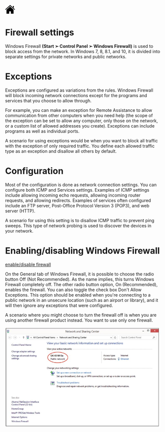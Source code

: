 [![Home](/img/home.jpg)](1.8_OS_win_windows_network.md)

# Firewall settings

Windows Firewall **(Start ➢ Control Panel ➢ Windows Firewall)** is used to block access from
the network. In Windows 7, 8, 8.1, and 10, it is divided into separate settings for private
networks and public networks.

# Exceptions
Exceptions are configured as variations from the rules. Windows Firewall will block incoming
network connections except for the programs and services that you choose to allow
through. 

For example, you can make an exception for Remote Assistance to allow communication
from other computers when you need help (the scope of the exception can be set to
allow any computer, only those on the network, or a custom list of allowed addresses you
create). Exceptions can include programs as well as individual ports.

A scenario for using exceptions would be when you want to block all traffic with the
exception of only required traffic. You define each allowed traffic type as an exception and
disallow all others by default.

# Configuration
Most of the configuration is done as network connection settings. You can configure both
ICMP and Services settings. Examples of ICMP settings include allowing incoming echo
requests, allowing incoming router requests, and allowing redirects. Examples of services
often configured include an FTP server, Post-Office Protocol Version 3 (POP3), and web
server (HTTP).

A scenario for using this setting is to disallow ICMP traffic to prevent ping sweeps. This
type of network probing is used to discover the devices in your network.

# Enabling/disabling Windows Firewall 

[enable/disable firewall](1.6_OS_win_CP_firewall.md)

On the General tab of Windows Firewall, it is possible to choose the radio button Off (Not
Recommended). As the name implies, this turns Windows Firewall completely off. The
other radio button option, On (Recommended), enables the firewall. You can also toggle
the check box Don't Allow Exceptions. This option should be enabled when you're connecting
to a public network in an unsecure location (such as an airport or library), and it will
then ignore any exceptions that were configured.

A scenario where you might choose to turn the firewall off is when you are using
another firewall product instead. You want to use only one firewall.

![Net](/img/f1.8_WN_pn1.jpg)


